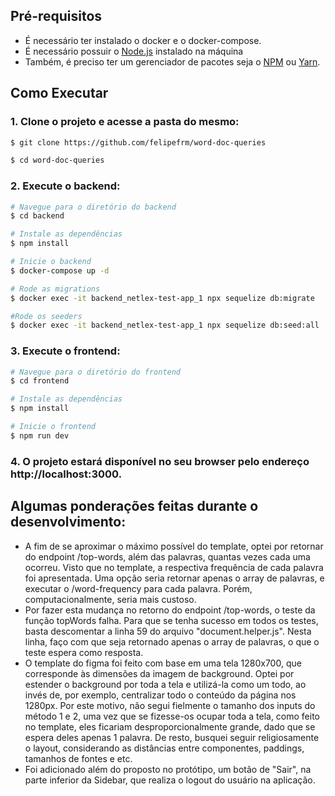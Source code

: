 ## Pré-requisitos

  - É necessário ter instalado o docker e o docker-compose.
  - É necessário possuir o [Node.js](https://nodejs.org/en/) instalado na máquina
  - Também, é preciso ter um gerenciador de pacotes seja o [NPM](https://www.npmjs.com/) ou [Yarn](https://yarnpkg.com/).


## Como Executar

### 1. Clone o projeto e acesse a pasta do mesmo: 

```bash
$ git clone https://github.com/felipefrm/word-doc-queries

$ cd word-doc-queries
```
### 2. Execute o backend: 

```bash
# Navegue para o diretório do backend
$ cd backend

# Instale as dependências
$ npm install

# Inicie o backend
$ docker-compose up -d

# Rode as migrations 
$ docker exec -it backend_netlex-test-app_1 npx sequelize db:migrate

#Rode os seeders
$ docker exec -it backend_netlex-test-app_1 npx sequelize db:seed:all
```

### 3. Execute o frontend: 

```bash
# Navegue para o diretório do frontend
$ cd frontend

# Instale as dependências
$ npm install

# Inicie o frontend
$ npm run dev
```

### 4. O projeto estará disponível no seu browser pelo endereço http://localhost:3000.


## Algumas ponderações feitas durante o desenvolvimento:

- A fim de se aproximar o máximo possível do template, optei por retornar do endpoint /top-words, além das palavras, quantas vezes cada uma ocorreu. Visto que no template, a respectiva frequência de cada palavra foi apresentada. Uma opção seria retornar apenas o array de palavras, e executar o /word-frequency para cada palavra. Porém, computacionalmente, seria mais custoso.
- Por fazer esta mudança no retorno do endpoint /top-words, o teste da função topWords falha. Para que se tenha sucesso em todos os testes, basta descomentar a linha 59 do arquivo "document.helper.js". Nesta linha, faço com que seja retornado apenas o array de palavras, o que o teste espera como resposta.
- O template do figma  foi feito com base em uma tela 1280x700, que corresponde às dimensões da imagem de background. Optei por estender o background por toda a tela e utilizá-la como um todo, ao invés de, por exemplo, centralizar todo o conteúdo da página nos 1280px. Por este motivo, não segui fielmente o tamanho dos inputs do método 1 e 2, uma vez que se fizesse-os ocupar toda a tela, como feito no template, eles ficariam desproporcionalmente grande, dado que se espera deles apenas 1 palavra. De resto, busquei seguir religiosamente o layout, considerando as distâncias entre componentes, paddings, tamanhos de fontes e etc.
- Foi adicionado além do proposto no protótipo, um botão de "Sair", na parte inferior da Sidebar, que realiza o logout do usuário na aplicação.
